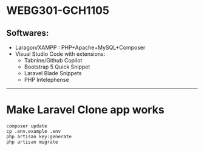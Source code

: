 # WEBG301-GCH1105
## Softwares:
- Laragon/XAMPP : PHP+Apache+MySQL+Composer
- Visual Studio Code with extensions:
  -  Tabnine/Github Copilot
  -  Bootstrap 5 Quick Snippet
  -  Laravel Blade Snippets
  -  PHP Intelephense

----------------
# Make Laravel Clone app works
``` 
composer update
cp .env.example .env
php artisan key:generate
php artisan migrate